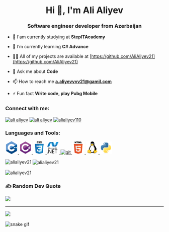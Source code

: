 <h1 align="center">Hi 👋, I'm Ali Aliyev</h1>
<h3 align="center">Software engineer developer from Azerbaijan</h3>

- 🔭 I'am currently studying at **StepITAcademy**

- 🌱 I’m currently learning **C# Advance**

- 👨‍💻 All of my projects are available at [https://github.com/AliAliyev21](https://github.com/AliAliyev21)

- 💬 Ask me about **Code**

- 📫 How to reach me **a.aliyevvvv21@gamil.com**

- ⚡ Fun fact **Write code, play Pubg Mobile**

<h3 align="left">Connect with me:</h3>
<p align="left">
<a href="https://linkedin.com/in/ali aliyev" target="blank"><img align="center" src="https://raw.githubusercontent.com/rahuldkjain/github-profile-readme-generator/master/src/images/icons/Social/linked-in-alt.svg" alt="ali aliyev" height="30" width="40" /></a>
<a href="https://fb.com/ali aliyev" target="blank"><img align="center" src="https://raw.githubusercontent.com/rahuldkjain/github-profile-readme-generator/master/src/images/icons/Social/facebook.svg" alt="ali aliyev" height="30" width="40" /></a>
<a href="https://instagram.com/alialiyev110" target="blank"><img align="center" src="https://raw.githubusercontent.com/rahuldkjain/github-profile-readme-generator/master/src/images/icons/Social/instagram.svg" alt="alialiyev110" height="30" width="40" /></a>
</p>

<h3 align="left">Languages and Tools:</h3>
<p align="left"> <a href="https://www.w3schools.com/cpp/" target="_blank" rel="noreferrer"> <img src="https://raw.githubusercontent.com/devicons/devicon/master/icons/cplusplus/cplusplus-original.svg" alt="cplusplus" width="40" height="40"/> </a> <a href="https://www.w3schools.com/cs/" target="_blank" rel="noreferrer"> <img src="https://raw.githubusercontent.com/devicons/devicon/master/icons/csharp/csharp-original.svg" alt="csharp" width="40" height="40"/> </a> <a href="https://www.w3schools.com/css/" target="_blank" rel="noreferrer"> <img src="https://raw.githubusercontent.com/devicons/devicon/master/icons/css3/css3-original-wordmark.svg" alt="css3" width="40" height="40"/> </a> <a href="https://dotnet.microsoft.com/" target="_blank" rel="noreferrer"> <img src="https://raw.githubusercontent.com/devicons/devicon/master/icons/dot-net/dot-net-original-wordmark.svg" alt="dotnet" width="40" height="40"/> </a> <a href="https://git-scm.com/" target="_blank" rel="noreferrer"> <img src="https://www.vectorlogo.zone/logos/git-scm/git-scm-icon.svg" alt="git" width="40" height="40"/> </a> <a href="https://www.w3.org/html/" target="_blank" rel="noreferrer"> <img src="https://raw.githubusercontent.com/devicons/devicon/master/icons/html5/html5-original-wordmark.svg" alt="html5" width="40" height="40"/> </a> <a href="https://www.linux.org/" target="_blank" rel="noreferrer"> <img src="https://raw.githubusercontent.com/devicons/devicon/master/icons/linux/linux-original.svg" alt="linux" width="40" height="40"/> </a> <a href="https://www.python.org" target="_blank" rel="noreferrer"> <img src="https://raw.githubusercontent.com/devicons/devicon/master/icons/python/python-original.svg" alt="python" width="40" height="40"/> </a> </p>

<p><img align="left" src="https://github-readme-stats.vercel.app/api/top-langs?username=alialiyev21&show_icons=true&locale=en&layout=compact" alt="alialiyev21" /></p>

<p>&nbsp;<img align="center" src="https://github-readme-stats.vercel.app/api?username=alialiyev21&show_icons=true&locale=en" alt="alialiyev21" /></p>

<p><img align="center" src="https://github-readme-streak-stats.herokuapp.com/?user=alialiyev21&" alt="alialiyev21" /></p>

### ✍️ Random Dev Quote
![](https://quotes-github-readme.vercel.app/api?type=horizontal&theme=radical)

---
[![](https://visitcount.itsvg.in/api?id=AliAliyev21&icon=0&color=0)](https://visitcount.itsvg.in)

<!-- Proudly created with GPRM ( https://gprm.itsvg.in ) -->

![snake gif](https://github.com/AliAliyev21/AliAliyev21/blob/output/github-contribution-grid-snake.gif)
